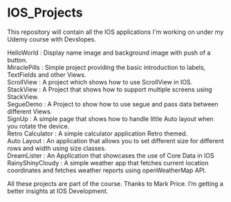 # IOS_Projects
This repository will contain all the IOS applications I'm working on under my Udemy course with Devslopes.<br/>

HelloWorld : Display name image and background image with push of a button.<br/>
MiraclePills : Simple project providing the basic introduction to labels, TextFields and other Views.<br/>
ScrollView : A project which shows how to use ScrollView in IOS.<br/>
StackView : A Project that shows how to support multiple screens using StackView.<br/>
SegueDemo : A Project to show how to use segue and pass data between different Views.<br/>
SignUp : A simple page that shows how to handle little Auto layout when you rotate the device.<br/>
Retro Calculator : A simple calculator application Retro themed.<br/>
Auto Layout : An application that allows you to set different size for different rows and width using size classes.<br/>
DreamLister : An Application that showcases the use of Core Data in IOS <br/>
RainyShinyCloudy : A simple weather app that fetches current location coordinates and fetches weather reports using openWeatherMap API. <br/>

All these projects are part of the course. Thanks to Mark Price. I’m getting a better insights at IOS Development.<br/>

